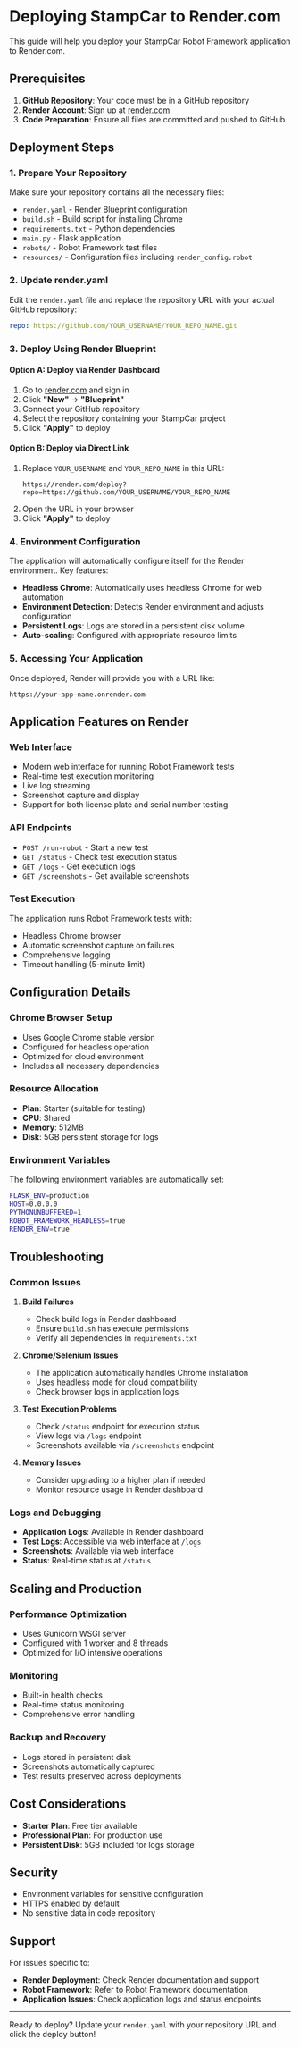 # Deploying StampCar to Render.com

This guide will help you deploy your StampCar Robot Framework application to Render.com.

## Prerequisites

1. **GitHub Repository**: Your code must be in a GitHub repository
2. **Render Account**: Sign up at [render.com](https://render.com)
3. **Code Preparation**: Ensure all files are committed and pushed to GitHub

## Deployment Steps

### 1. Prepare Your Repository

Make sure your repository contains all the necessary files:
- `render.yaml` - Render Blueprint configuration
- `build.sh` - Build script for installing Chrome
- `requirements.txt` - Python dependencies
- `main.py` - Flask application
- `robots/` - Robot Framework test files
- `resources/` - Configuration files including `render_config.robot`

### 2. Update render.yaml

Edit the `render.yaml` file and replace the repository URL with your actual GitHub repository:

```yaml
repo: https://github.com/YOUR_USERNAME/YOUR_REPO_NAME.git
```

### 3. Deploy Using Render Blueprint

#### Option A: Deploy via Render Dashboard
1. Go to [render.com](https://render.com) and sign in
2. Click **"New"** → **"Blueprint"**
3. Connect your GitHub repository
4. Select the repository containing your StampCar project
5. Click **"Apply"** to deploy

#### Option B: Deploy via Direct Link
1. Replace `YOUR_USERNAME` and `YOUR_REPO_NAME` in this URL:
   ```
   https://render.com/deploy?repo=https://github.com/YOUR_USERNAME/YOUR_REPO_NAME
   ```
2. Open the URL in your browser
3. Click **"Apply"** to deploy

### 4. Environment Configuration

The application will automatically configure itself for the Render environment. Key features:

- **Headless Chrome**: Automatically uses headless Chrome for web automation
- **Environment Detection**: Detects Render environment and adjusts configuration
- **Persistent Logs**: Logs are stored in a persistent disk volume
- **Auto-scaling**: Configured with appropriate resource limits

### 5. Accessing Your Application

Once deployed, Render will provide you with a URL like:
```
https://your-app-name.onrender.com
```

## Application Features on Render

### Web Interface
- Modern web interface for running Robot Framework tests
- Real-time test execution monitoring
- Live log streaming
- Screenshot capture and display
- Support for both license plate and serial number testing

### API Endpoints
- `POST /run-robot` - Start a new test
- `GET /status` - Check test execution status
- `GET /logs` - Get execution logs
- `GET /screenshots` - Get available screenshots

### Test Execution
The application runs Robot Framework tests with:
- Headless Chrome browser
- Automatic screenshot capture on failures
- Comprehensive logging
- Timeout handling (5-minute limit)

## Configuration Details

### Chrome Browser Setup
- Uses Google Chrome stable version
- Configured for headless operation
- Optimized for cloud environment
- Includes all necessary dependencies

### Resource Allocation
- **Plan**: Starter (suitable for testing)
- **CPU**: Shared
- **Memory**: 512MB
- **Disk**: 5GB persistent storage for logs

### Environment Variables

The following environment variables are automatically set:

```bash
FLASK_ENV=production
HOST=0.0.0.0
PYTHONUNBUFFERED=1
ROBOT_FRAMEWORK_HEADLESS=true
RENDER_ENV=true
```

## Troubleshooting

### Common Issues

1. **Build Failures**
   - Check build logs in Render dashboard
   - Ensure `build.sh` has execute permissions
   - Verify all dependencies in `requirements.txt`

2. **Chrome/Selenium Issues**
   - The application automatically handles Chrome installation
   - Uses headless mode for cloud compatibility
   - Check browser logs in application logs

3. **Test Execution Problems**
   - Check `/status` endpoint for execution status
   - View logs via `/logs` endpoint
   - Screenshots available via `/screenshots` endpoint

4. **Memory Issues**
   - Consider upgrading to a higher plan if needed
   - Monitor resource usage in Render dashboard

### Logs and Debugging

- **Application Logs**: Available in Render dashboard
- **Test Logs**: Accessible via web interface at `/logs`
- **Screenshots**: Available via web interface
- **Status**: Real-time status at `/status`

## Scaling and Production

### Performance Optimization
- Uses Gunicorn WSGI server
- Configured with 1 worker and 8 threads
- Optimized for I/O intensive operations

### Monitoring
- Built-in health checks
- Real-time status monitoring
- Comprehensive error handling

### Backup and Recovery
- Logs stored in persistent disk
- Screenshots automatically captured
- Test results preserved across deployments

## Cost Considerations

- **Starter Plan**: Free tier available
- **Professional Plan**: For production use
- **Persistent Disk**: 5GB included for logs storage

## Security

- Environment variables for sensitive configuration
- HTTPS enabled by default
- No sensitive data in code repository

## Support

For issues specific to:
- **Render Deployment**: Check Render documentation and support
- **Robot Framework**: Refer to Robot Framework documentation
- **Application Issues**: Check application logs and status endpoints

---

Ready to deploy? Update your `render.yaml` with your repository URL and click the deploy button!
